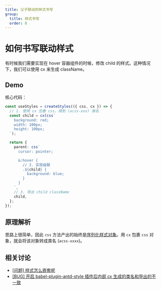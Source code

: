 ```yaml
---
title: 父子联动的样式书写
group:
  title: 样式书写
  order: 0
---
```


# 如何书写联动样式

有时候我们需要实现在 hover 容器组件的时候，修改 child 的样式。这种情况下，我们可以使用 cx 来生成 className。

## Demo

核心代码：

```ts
const useStyles = createStyles(({ css, cx }) => {
  // 1. 使用 cx 包裹 css，得到 (acss-xxx) 类名
  const child = cx(css`
    background: red;
    width: 100px;
    height: 100px;
  `);

  return {
    parent: css`
      cursor: pointer;

      &:hover {
        // 2. 实现级联
        .${child} {
          background: blue;
        }
      }
    `,
    // 3. 导出 child className
    child,
  };
});
```

<code src="./demos/NestElements.tsx"></code>

## 原理解析

思路上很简单，因此 `css` 方法产出的始终是[序列化样式对象](/api/create-styles#css)。用 `cx` 包裹 `css` 对象，就会将该对象转成类名 (`acss-xxxx`)。

## 相关讨论

- [[问题] 样式怎么嵌套呢](https://github.com/ant-design/antd-style/issues/54)
- [[BUG] 开启 babel-plugin-antd-style 插件后内部 cx 生成的类名和导出的不一致](https://github.com/ant-design/antd-style/issues/83)
